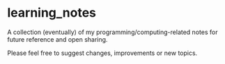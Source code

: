 # learning_notes
A collection (eventually) of my programming/computing-related notes for future reference and open sharing.

Please feel free to suggest changes, improvements or new topics.
